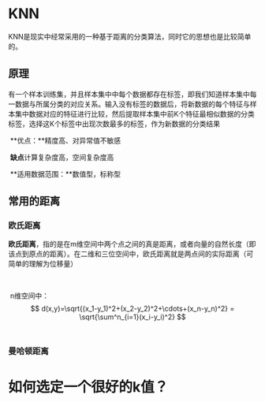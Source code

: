 # KNN

​		KNN是现实中经常采用的一种基于距离的分类算法，同时它的思想也是比较简单的。



## 原理		

​		有一个样本训练集，并且样本集中中每个数据都存在标签，即我们知道样本集中每一数据与所属分类的对应关系。输入没有标签的数据后，将新数据的每个特征与样本集中数据对应的特征进行比较，然后提取样本集中前K个特征最相似数据的分类标签，选择这K个标签中出现次数最多的标签，作为新数据的分类结果

​	**优点：**精度高、对异常值不敏感

​	**缺点**计算复杂度高，空间复杂度高

​	**适用数据范围：**数值型，标称型



## 常用的距离

### 欧氏距离

​		**欧氏距离**，指的是在m维空间中两个点之间的真是距离，或者向量的自然长度（即该点到原点的距离）。在二维和三位空间中，欧氏距离就是两点间的实际距离（可简单的理解为位移量）

​	

​		n维空间中：
$$
d(x,y)=\sqrt{(x_1-y_1)^2+(x_2-y_2)^2+\cdots+(x_n-y_n)^2} = \sqrt{\sum^n_{i=1}(x_i-y_i)^2}
$$
​		

### 曼哈顿距离







# 如何选定一个很好的k值？



